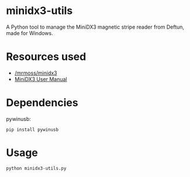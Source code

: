 # minidx3-utils
A Python tool to manage the MiniDX3 magnetic stripe reader from Deftun, made for Windows.

# Resources used
- [/mrmoss/minidx3](https://github.com/mrmoss/minidx3)
- [MiniDX3 User Manual](https://github.com/mrmoss/minidx3/blob/master/minidx3_user_manual.pdf)

# Dependencies
pywinusb:

	pip install pywinusb

# Usage
	python minidx3-utils.py
